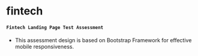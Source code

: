 # fintech

#### `Fintech Landing Page Test Assessment`

- This assessment design is based on Bootstrap Framework for effective mobile responsiveness.
